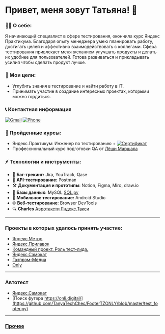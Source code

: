 # Привет, меня зовут Татьяна! 👋  

### 👩‍💻 О себе:
Я начинающий специалист в сфере тестирования, окончила курс Яндекс Практикума. Благодаря опыту менеджера умею планировать работу, достигать целей и эффективно взаимодействовать с коллегами.
Сфера тестирования привлекает меня желанием улучшать продукты и делать их удобнее для пользователей. Готова развиваться и прикладывать усилия чтобы сделать продукт лучше.

### 🚀 Мои цели:  
- Углубить знания в тестирование и найти работу в IT.  
- Принимать участие в создание интересных проектах, которыми можно гордиться.

### 📞 Контактная информация
[![Gmail](https://img.shields.io/badge/Email-tastakhovafreel29%40gmail.com-red)](mailto:tastakhova27@mail.ru)
[![Phone](https://img.shields.io/badge/Телефон-8%20995--880--39--19-brightgreen)](#)

### 📜 Пройденные курсы:
- Яндекс.Практикум: Инженер по тестированию + [![Сертификат](https://img.shields.io/badge/Сертификат-green?style=for-the-badge)](https://drive.google.com/file/d/16U35u1N4hzjNJnvnaiNTQLHTGnfr14Nl/view?usp=sharing)  
- Профессиональный курс подготовки QA от [Лëши Маршала](https://youtube.com/playlist?list=PLZqgWWF4O-zg03RGSZ2GpHLE3BmO8bjKo&si=UeepS-MDeyJedaVQ)

### ⚡ Технологии и инструменты:
- 🐞 **Баг-трекинг:** Jira, YouTrack, Qase  
- 🔌 **API-тестирование:** Postman  
- 🛠️ **Документация и прототипы:** Notion, Figma, Miro, draw.io  
- 📄 **Базы данных:** MySQL [SQL.py](https://github.com/TanyaTechChec/Yandex_Diplom/blob/6e7b01d69bf01255e4c550bc976c17a67d4d12b7/SQL.py)  
- 📱 **Мобильное тестирование:** Android Studio  
- 🌐 **Веб-тестирование:** Browser DevTools
- 🔍 **Charles** [Аэротаксти Яндекс.Такси](https://drive.google.com/drive/folders/11T-_mYdBPzgZ0XPZn_4UYC0K8p3yCMcc?usp=drive_link)
---
### Проекты в которых удалось принять участие:
- [Яндекс.Метро](https://github.com/TanyaTechChec/-Yandex.Metro-/blob/f9f3b60c64e23021e0045610fb413c5414f2a732/README.md)
- [Яндекс.Прилавок](https://github.com/TanyaTechChec/-Yandex.-/blob/65aeb3f0fd97104adbdd9dcff5773004c656a1f5/README.md)
- [Командный проект. Роль тест-лида.](https://github.com/TanyaTechChec/-Team-project-/blob/772aa6c7c9eeb5d832b2a52d6f164f7184f3e44c/README.md)
- [Яндекс.Самокат](https://github.com/TanyaTechChec/Yandex_Diplom/blob/6e7b01d69bf01255e4c550bc976c17a67d4d12b7/README.md)
- [Газпром-Медиа](https://github.com/TanyaTechChec/-GazpromMedia-/blob/f98d1ebb60300a35e4fe4f64d9c096e819cedec1/README.md)
- [Only](https://github.com/TanyaTechChec/-ONLY-/blob/3a2d779916e90186e53aad66a63b6d85d7099041/README.md)
---
### Автотест
- [Яндекс.Самокат](https://github.com/TanyaTechChec/Yandex_Diplom/tree/b416d0b22928ec8ecb6646c2a6a8e6a0e5f5f483/tests)
- [Поиск футера https://onli.digital/](https://github.com/TanyaTechChec/FooterTZONLY/blob/master/test_footer.py)
---
### [Прочее](https://github.com/TanyaTechChec/Portfolio/blob/e5af964cf8519d09d4e79c806b34c5019e08c1b3/README.md)
